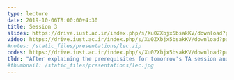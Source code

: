 ```yaml
---
type: lecture
date: 2019-10-06T8:00:00+4:30
title: Session 3
slides: https://drive.iust.ac.ir/index.php/s/Xu0ZXbjx5bsakKV/download?path=%2FVideos&files=S3.pdf
video: https://drive.iust.ac.ir/index.php/s/Xu0ZXbjx5bsakKV/download?path=%2FVideos&files=S3.mp4
#notes: /static_files/presentations/lec.zip
codes: https://drive.iust.ac.ir/index.php/s/Xu0ZXbjx5bsakKV/download?path=%2FCode&files=S3.zip
tldr: "After explaining the prerequisites for tomorrow's TA session and Wednesday's lab, we explained: vscode, autocomplete, syntax errors, print, input, variables, import and ploting math functions."
#thumbnail: /static_files/presentations/lec.jpg
---
```

